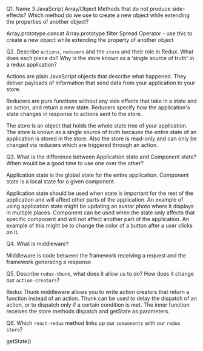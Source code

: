 Q1.  Name 3 JavaScript Array/Object Methods that do not produce side-effects? Which method do we use to create a new object while extending the properties of another object?

Array.prototype.concat 
Array.prototype.filter
Spread Operator - use this to create a new object while extending the property of another object

Q2.  Describe `actions`, `reducers` and the `store` and their role in Redux. What does each piece do? Why is the store known as a 'single source of truth' in a redux application?

Actions are  plain JavaScript objects that describe what happened. They deliver payloads of information that send data from your application to your store.  

Reducers are pure functions without any side effects that take in a state and an action, and return a new state. Reducers specify how the application's state changes in response to actions sent to the store.

The store is an object that holds the whole state tree of your application. The store is known as a single source of truth because the entire state of an application is stored in the store. Also the store is read-only and can only be changed via reducers which are triggered through an action.

Q3.  What is the difference between Application state and Component state? When would be a good time to use one over the other?

Application state is the global state for the entire application. Component state is a local state for a given component.

Application state should be used when state is important for the rest of the application and will affect other parts of the application. An example of using application state might be updating an avatar photo where it displays in multiple places. Component can be used when the state only affects that specific component and will not affect another part of the application. An example of this might be to change the color of a button after a user clicks on it. 

Q4.  What is middleware?

Middleware is code between the framework receiving a request and the framework generating a response

Q5.  Describe `redux-thunk`, what does it allow us to do? How does it change our `action-creators`?

Redux Thunk middleware allows you to write action creators that return a function instead of an action. Thunk can be used to delay the dispatch of an action, or to dispatch only if a certain condition is met. The inner function receives the store methods dispatch and getState as parameters.

Q6.  Which `react-redux` method links up our `components` with our `redux store`?

getState()